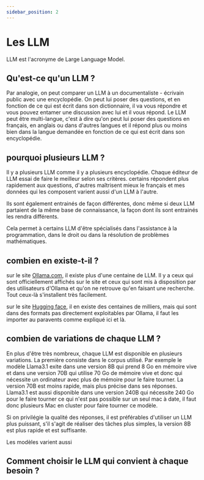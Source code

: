 ```yaml
---
sidebar_position: 2
---
```


# Les LLM

LLM est l'acronyme de Large Language Model.

## Qu'est-ce qu'un LLM ?

Par analogie, on peut comparer un LLM à un documentaliste - écrivain public avec une encyclopédie. On peut lui poser des questions, et en fonction de ce qui est écrit dans son dictionnaire, il va vous répondre et vous pouvez entamer une discussion avec lui et il vous répond. Le LLM peut être multi-langue, c'est à dire qu'on peut lui poser des questions en français, en anglais ou dans d'autres langues et il répond plus ou moins bien dans la langue demandée en fonction de ce qui est écrit dans son encyclopédie.

## pourquoi plusieurs LLM ?

Il y a plusieurs LLM comme il y a plusieurs encyclopédie. Chaque éditeur de LLM essai de faire le meilleur selon ses critères. certains répondent plus rapidement aux questions, d'autres maîtrisent mieux le français et mes données qui les composent varient aussi d'un LLM à l'autre.

Ils sont également entrainés de façon différentes, donc même si deux LLM partaient de la même base de connaissance, la façon dont ils sont entrainés les rendra différents.

Cela permet à certains LLM d'être spécialisés dans l'assistance à la programmation, dans le droit ou dans la résolution de problèmes mathématiques.

## combien en existe-t-il ?

sur le site [Ollama.com](https://ollama.com), il existe plus d'une centaine de LLM. Il y a ceux qui sont officiellement affichés sur le site et ceux qui sont mis à disposition par des utilisateurs d'Ollama et qu'on ne retrouve qu'en faisant une recherche. Tout ceux-là s'installent très facilement.

sur le site [Hugging face](https://huggingface.com), il en existe des centaines de milliers, mais qui sont dans des formats pas directement exploitables par Ollama, il faut les importer au paravents comme expliqué ici et là.

## combien de variations de chaque LLM ?

En plus d'être très nombreux, chaque LLM est disponible en plusieurs variations. La première consiste dans le corpus utilisé. Par exemple le modèle Llama3.1 exite dans une version 8B qui prend 8 Go en mémoire vive et dans une version 70B qui utilise 70 Go de mémoire vive et donc qui nécessite un ordinateur avec plus de mémoire pour le faire tourner. La version 70B est moins rapide, mais plus précise dans ses réponses. Llama3.1 est aussi disponible dans une version 240B qui nécessite 240 Go pour le faire tourner ce qui n'est pas possible sur un seul mac à date, il faut donc plusieurs Mac en cluster pour faire tourner ce modèle.

Si on privilégie la qualité des réponses, il est préférables d'utiliser un LLM plus puissant, s'il s'agit de réaliser des tâches plus simples, la version 8B est plus rapide et est suffisante.

Les modèles varient aussi 

## Comment choisir le LLM qui convient à chaque besoin ?

